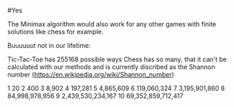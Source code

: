 #Yes

The Minimax algorithm would also work for any other games with finite solutions like chess for example.

Buuuuuut not in our lifetime:

Tic-Tac-Toe has 255168 possible ways
Chess has so many, that it can't be calculated with our methods and is currently discribed as the Shannon number (https://en.wikipedia.org/wiki/Shannon_number)

1	 20
2	 400
3	 8,902
4	 197,281
5	 4,865,609
6	 119,060,324
7	 3,195,901,860
8	 84,998,978,956
9	 2,439,530,234,167
10 69,352,859,712,417
